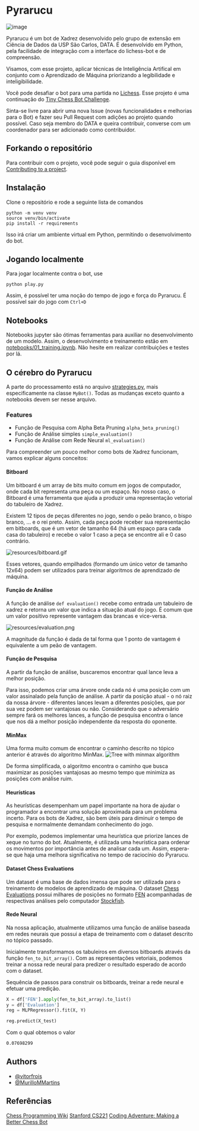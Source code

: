# Pyrarucu

![image](resources/pyrarucu.png)

Pyrarucu é um bot de Xadrez desenvolvido pelo grupo de extensão em Ciência de Dados da USP São Carlos, DATA. É desenvolvido em Python, pela facilidade de integração com a interface do lichess-bot e de compreensão.

Visamos, com esse projeto, aplicar técnicas de Inteligência Artifical em conjunto com o Aprendizado de Máquina priorizando a legibilidade e inteligibilidade.

Você pode desafiar o bot para uma partida no [Lichess](https://lichess.org/@/Pyrarucu).
Esse projeto é uma continuação do [Tiny Chess Bot Challenge](https://github.com/icmc-data/tiny-chess-bots).

Sinta-se livre para abrir uma nova Issue (novas funcionalidades e melhorias para o Bot) e fazer seu Pull Request com adições ao projeto quando possível. Caso seja membro do DATA e queira contribuir, converse com um coordenador para ser adicionado como contribuidor.

## Forkando o repositório
Para contribuir com o projeto, você pode seguir o guia disponível em [Contributing to a project](https://docs.github.com/en/get-started/exploring-projects-on-github/contributing-to-a-project).

## Instalação
Clone o repositório e rode a seguinte lista de comandos
``` 
python -m venv venv
source venv/bin/activate
pip install -r requirements
```
Isso irá criar um ambiente virtual em Python, permitindo o desenvolvimento do bot.

## Jogando localmente
Para jogar localmente contra o bot, use 
``` 
python play.py
```
Assim, é possível ter uma noção do tempo de jogo e força do Pyrarucu.
É possível sair do jogo com `Ctrl+D`

## Notebooks
Notebooks jupyter são ótimas ferramentas para auxiliar no desenvolvimento de um modelo. Assim, o desenvolvimento e treinamento estão em [notebooks/01_training.ipynb](notebooks/01_training.ipynb). Não hesite em realizar contribuições e testes por lá.

## O cérebro do Pyrarucu
A parte do processamento está no arquivo [strategies.py](strategies.py), mais especificamente na classe `MyBot()`.
Todas as mudanças exceto quanto a notebooks devem ser nesse arquivo.


### Features
- Função de Pesquisa com Alpha Beta Pruning `alpha_beta_pruning()`
- Função de Análise simples `simple_evaluation()`
- Função de Análise com Rede Neural `ml_evaluation()`

Para compreender um pouco melhor como bots de Xadrez funcionam, vamos explicar alguns conceitos:
#### Bitboard
Um bitboard é um array de bits muito comum em jogos de computador, onde cada bit representa uma peça ou um espaço. No nosso caso, o Bitboard é uma ferramenta que ajuda a produzir uma representação vetorial do tabuleiro de Xadrez. 

Existem 12 tipos de peças diferentes no jogo, sendo o peão branco, o bispo branco, ... e o rei preto. Assim, cada peça pode receber sua representação em bitboards, que é um vetor de tamanho 64 (há um espaço para cada casa do tabuleiro) e recebe o valor 1 caso a peça se encontre ali e 0 caso contrário.

![resources/bitboard.gif](resources/bitboard.gif)

Esses vetores, quando empilhados (formando um único vetor de tamanho 12x64) podem ser utilizados para treinar algoritmos de aprendizado de máquina.

#### Função de Análise
A função de análise `def evaluation()` recebe como entrada um tabuleiro de xadrez e retorna um valor que indica a situação atual do jogo. É comum que um valor positivo represente vantagem das brancas e vice-versa.

![resources/evaluation.png](resources/evaluation.png)

A magnitude da função é dada de tal forma que 1 ponto de vantagem é equivalente a um peão de vantagem.

#### Função de Pesquisa
A partir da função de análise, buscaremos encontrar qual lance leva a melhor posição. 

Para isso, podemos criar uma árvore onde cada nó é uma posição com um valor assinalado pela função de análise. A partir da posição atual - o nó raiz da nossa árvore - diferentes lances levam a diferentes posições, que por sua vez podem ser vantajosas ou não.
Considerando que o adversário sempre fará os melhores lances, a função de pesquisa encontra o lance que nos dá a melhor posição independente da resposta do oponente.

#### MinMax 
Uma forma muito comum de encontrar o caminho descrito no tópico anterior é através do algoritmo MinMax.
![Tree with minmax algorithm](resources/minmax.png)

De forma simplificada, o algoritmo encontra o caminho que busca maximizar as posições vantajosas ao mesmo tempo que minimiza as posições com análise ruim.

#### Heurísticas 
As heurísticas desempenham um papel importante na hora de ajudar o programador a encontrar uma solução aproximada para um problema incerto. Para os bots de Xadrez, são bem úteis para diminuir o tempo de pesquisa e normalmente demandam conhecimento do jogo.

Por exemplo, podemos implementar uma heurística que priorize lances de xeque no turno do bot.
Atualmente, é utilizada uma heurística para ordenar os movimentos por importância antes de analisar cada um. Assim, espera-se que haja uma melhora significativa no tempo de raciocínio do Pyrarucu. 

#### Dataset Chess Evaluations
Um dataset é uma base de dados imensa que pode ser utilizada para o treinamento de modelos de aprendizado de máquina. O dataset [Chess Evaluations](https://www.kaggle.com/datasets/ronakbadhe/chess-evaluations) possui milhares de posições no formato [FEN](https://en.wikipedia.org/wiki/Forsyth%E2%80%93Edwards_Notation) acompanhadas de respectivas análises pelo computador [Stockfish](https://stockfishchess.org/).

#### Rede Neural
Na nossa aplicação, atualmente utilizamos uma função de análise baseada em redes neurais que possui a etapa de treinamento com o dataset descrito no tópico passado.

Inicialmente transformamos os tabuleiros em diversos bitboards através da função `fen_to_bit_array()`. Com as representações vetoriais, podemos treinar a nossa rede neural para predizer o resultado esperado de acordo com o dataset.

Sequência de passos para construir os bitboards, treinar a rede neural e efetuar uma predição.
``` python
X = df['FEN'].apply(fen_to_bit_array).to_list()
y = df['Evaluation']
reg = MLPRegressor().fit(X, Y)

reg.predict(X_test)
```

Com o qual obtemos o valor
``` bash
0.07698299
```

## Authors
- [@vitorfrois](https://www.github.com/vitorfrois)
- [@MurilloMMartins](https://www.github.com/MurilloMMartins)

## Referências
[Chess Programming Wiki](https://www.chessprogramming.org/Main_Page)
[Stanford CS221](https://stanford.edu/~cpiech/cs221/apps/deepBlue.html)
[Coding Adventure: Making a Better Chess Bot](https://www.youtube.com/watch?v=_vqlIPDR2TU)
